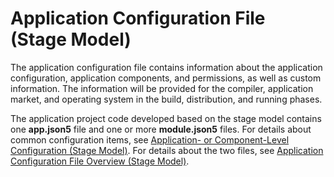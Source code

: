 # Application Configuration File (Stage Model)

The application configuration file contains information about the application configuration, application components, and permissions, as well as custom information. The information will be provided for the compiler, application market, and operating system in the build, distribution, and running phases.

The application project code developed based on the stage model contains one **app.json5** file and one or more **module.json5** files. For details about common configuration items, see [Application- or Component-Level Configuration (Stage Model)](application-component-configuration-stage.md). For details about the two files, see [Application Configuration File Overview (Stage Model)](../quick-start/application-configuration-file-overview-stage.md).

 <!--no_check--> 
